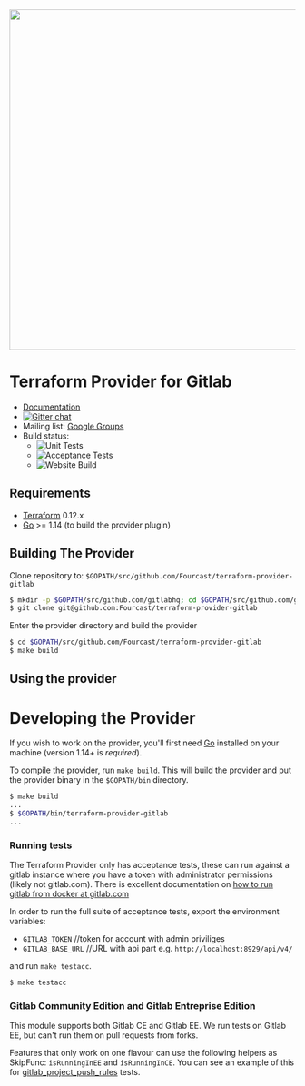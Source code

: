 <img src="https://cdn.rawgit.com/hashicorp/terraform-website/master/content/source/assets/images/logo-hashicorp.svg" width="600px">

Terraform Provider for Gitlab
=============================

- [Documentation](https://www.terraform.io/docs/providers/gitlab/index.html)
- [![Gitter chat](https://badges.gitter.im/hashicorp-terraform/Lobby.png)](https://gitter.im/hashicorp-terraform/Lobby)
- Mailing list: [Google Groups](http://groups.google.com/group/terraform-tool)
- Build status:
  - ![Unit Tests](https://github.com/Fourcast/terraform-provider-gitlab/workflows/Unit%20Tests/badge.svg?branch=master)
  - ![Acceptance Tests](https://github.com/Fourcast/terraform-provider-gitlab/workflows/Acceptance%20Tests/badge.svg?branch=master)
  - ![Website Build](https://github.com/Fourcast/terraform-provider-gitlab/workflows/Website%20Build/badge.svg?branch=master)

Requirements
------------

-	[Terraform](https://www.terraform.io/downloads.html) 0.12.x
-	[Go](https://golang.org/doc/install) >= 1.14 (to build the provider plugin)

Building The Provider
---------------------

Clone repository to: `$GOPATH/src/github.com/Fourcast/terraform-provider-gitlab`

```sh
$ mkdir -p $GOPATH/src/github.com/gitlabhq; cd $GOPATH/src/github.com/gitlabhq
$ git clone git@github.com:Fourcast/terraform-provider-gitlab
```

Enter the provider directory and build the provider

```sh
$ cd $GOPATH/src/github.com/Fourcast/terraform-provider-gitlab
$ make build
```

Using the provider
----------------------

# Developing the Provider

If you wish to work on the provider, you'll first need [Go](http://www.golang.org) installed on your machine (version 1.14+ is *required*).

To compile the provider, run `make build`. This will build the provider and put the provider binary in the `$GOPATH/bin` directory.

```sh
$ make build
...
$ $GOPATH/bin/terraform-provider-gitlab
...
```

### Running tests

The Terraform Provider only has acceptance tests, these can run against a gitlab instance where you have a token with administrator permissions (likely not gitlab.com).
There is excellent documentation on [how to run gitlab from docker at gitlab.com](https://docs.gitlab.com/omnibus/docker/)

In order to run the full suite of acceptance tests, export the environment variables: 

- `GITLAB_TOKEN` //token for account with admin priviliges
- `GITLAB_BASE_URL` //URL with api part e.g. `http://localhost:8929/api/v4/`

and run `make testacc`.

```sh
$ make testacc
```

### Gitlab Community Edition and Gitlab Entreprise Edition

This module supports both Gitlab CE and Gitlab EE. We run tests on Gitlab EE,
but can't run them on pull requests from forks.

Features that only work on one flavour can use the following helpers as
SkipFunc: `isRunningInEE` and `isRunningInCE`. You can see an example of this
for [gitlab_project_push_rules](gitlab/resource_gitlab_project_push_rules_test.go)
tests.
